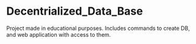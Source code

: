 # Decentrialized_Data_Base
Project made in educational purposes. Includes commands to create DB, and web application with access to them.
